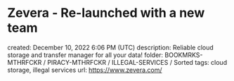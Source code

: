 # Zevera - Re-launched with a new team

created: December 10, 2022 6:06 PM (UTC)
description: Reliable cloud storage and transfer manager for all your data!
folder: BOOKMRKS-MTHRFCKR / PIRACY-MTHRFCKR / ILLEGAL-SERVICES / Sorted
tags: cloud storage, illegal services
url: https://www.zevera.com/